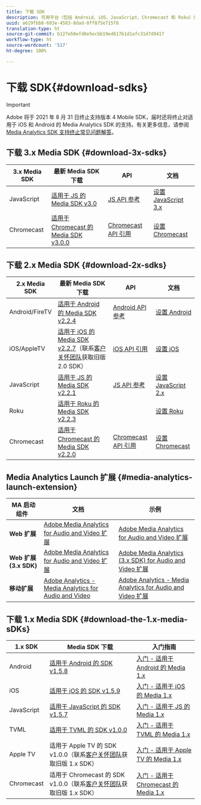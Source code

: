 ```yaml
---
title: 下载 SDK
description: 可用平台（包括 Android、iOS、JavaScript、Chromecast 和 Roku）的 SDK 下载链接。
uuid: a619fbb8-693e-4583-8dad-0ff875e715f8
translation-type: ht
source-git-commit: b127e50efd0e5ecbb19ed617b1d1afc31d7d9417
workflow-type: ht
source-wordcount: '517'
ht-degree: 100%

---
```



# 下载 SDK{#download-sdks}

>[!IMPORTANT]
>
>Adobe 将于 2021 年 8 月 31 日终止支持版本 4 Mobile SDK，届时还将终止对适用于 iOS 和 Android 的 Media Analytics SDK 的支持。有关更多信息，请参阅 [Media Analytics SDK 支持终止常见问题解答](/help/sdk-implement/end-of-support-faqs.md)。


## 下载 3.x Media SDK {#download-3x-sdks}

| 3.x Media SDK | 最新 Media SDK 下载 |  API   |  文档  |
| --- | --- | --- | --- |
| JavaScript | [适用于 JS 的 Media SDK v3.0](https://github.com/Adobe-Marketing-Cloud/media-sdks/releases/tag/js-v3.0.0) | [JS API 参考](https://adobe-marketing-cloud.github.io/media-sdks/reference/javascript_3x/index.html) | [设置 JavaScript 3.x](/help/sdk-implement/setup/setup-javascript/set-up-js-3.md) |
| Chromecast | [适用于 Chromecast 的 Media SDK v3.0.0](https://github.com/Adobe-Marketing-Cloud/media-sdks/releases/tag/chromecast-v3.0.0) | [Chromecast API 引用](https://adobe-marketing-cloud.github.io/media-sdks/reference/chromecast/) | [设置 Chromecast](/help/sdk-implement/setup/set-up-chromecast.md) |


## 下载 2.x Media SDK {#download-2x-sdks}

| 2.x Media SDK | 最新 Media SDK 下载 |  API   |  文档  |
| --- | --- | --- | --- |
| Android/FireTV | [适用于 Android 的 Media SDK v2.2.4](https://github.com/Adobe-Marketing-Cloud/media-sdks/releases/tag/android-v2.2.4) | [Android API 参考](https://adobe-marketing-cloud.github.io/media-sdks/reference/android/) | [设置 Android](/help/sdk-implement/setup/set-up-android.md) |
| iOS/AppleTV | [适用于 iOS 的 Media SDK v2.2.7](https://github.com/Adobe-Marketing-Cloud/media-sdks/releases/tag/ios-v2.2.7)（联系[客户关怀团队](https://helpx.adobe.com/cn/marketing-cloud/contact-support.html)获取旧版 2.0 SDK） | [iOS API 引用](https://adobe-marketing-cloud.github.io/media-sdks/reference/ios/) | [设置 iOS](/help/sdk-implement/setup/set-up-ios.md) |
| JavaScript | [适用于 JS 的 Media SDK v2.2.1](https://github.com/Adobe-Marketing-Cloud/media-sdks/releases/tag/js-v2.2.1) | [JS API 参考](https://adobe-marketing-cloud.github.io/media-sdks/reference/javascript/) | [设置 JavaScript 2.x](/help/sdk-implement/setup/setup-javascript/set-up-js-2.md) |
| Roku | [适用于 Roku 的 Media SDK v2.2.3](https://github.com/Adobe-Marketing-Cloud/media-sdks/releases/tag/roku-v2.2.3) |  | [设置 Roku](/help/sdk-implement/setup/set-up-roku.md) |
| Chromecast | [适用于 Chromecast 的 Media SDK v2.2.0](https://github.com/Adobe-Marketing-Cloud/media-sdks/releases/tag/chromecast-v2.2.0) | [Chromecast API 引用](https://adobe-marketing-cloud.github.io/media-sdks/reference/chromecast/) | [设置 Chromecast](/help/sdk-implement/setup/set-up-chromecast.md) |

## Media Analytics Launch 扩展 {#media-analytics-launch-extension}

| MA 启动组件   | 文档 | 示例 |
|---|---|---|
| **Web 扩展** | [Adobe Media Analytics for Audio and Video 扩展](https://docs.adobe.com/content/help/zh-Hans/launch/using/extensions-ref/adobe-extension/media-analytics-extension/overview.translate.html) | [Adobe Media Analytics for Audio and Video 扩展](https://github.com/Adobe-Marketing-Cloud/media-sdks/tree/master/samples/launch/js/2.x) |
| **Web 扩展 (3.x SDK)** | [Adobe Media Analytics for Audio and Video 扩展](https://docs.adobe.com/content/help/en/launch/using/extensions-ref/adobe-extension/media-analytics-3x-extension/overview.html) | [Adobe Media Analytics (3.x SDK) for Audio and Video 扩展](https://github.com/Adobe-Marketing-Cloud/media-sdks/tree/master/samples/launch/js/3.x) |
| **移动扩展** | [Adobe Analytics - Media Analytics for Audio and Video](https://aep-sdks.gitbook.io/docs/using-mobile-extensions/adobe-media-analytics) | [Adobe Analytics - Media Analytics for Audio and Video 扩展](https://github.com/Adobe-Marketing-Cloud/media-sdks/tree/master/samples/launch/mobile) |

## 下载 1.x Media SDK {#download-the-1.x-media-sDKs}

| 1.x SDK | Media SDK 下载 | 入门指南 |
| --- | --- | --- |
| Android | [适用于 Android 的 SDK v1.5.8](https://github.com/Adobe-Marketing-Cloud/video-heartbeat/releases/tag/android-v1.5.8) | [入门 - 适用于 Android 的 Media 1.x](setup/vhl-dev-guide-v15_android.pdf) |
| iOS | [适用于 iOS 的 SDK v1.5.9](https://github.com/Adobe-Marketing-Cloud/video-heartbeat/releases/tag/ios-v1.5.9) | [入门 - 适用于 iOS 的 Media 1.x](setup/vhl-dev-guide-v15_ios.pdf) |
| JavaScript | [适用于 JavaScript 的 SDK v1.5.7](https://github.com/Adobe-Marketing-Cloud/video-heartbeat/releases/tag/js-v1.5.7) | [入门 - 适用于 JS 的 Media 1.x](setup/vhl-dev-guide-v15_js.pdf) |
| TVML | [适用于 TVML 的 SDK v1.0.0](https://github.com/Adobe-Marketing-Cloud/video-heartbeat/releases/tag/tvml-v1.0.0) | [入门 - 适用于 TVML 的 Media 1.x](setup/vhl_tvml.pdf) |
| Apple TV | 适用于 Apple TV 的 SDK v1.0.0（联系[客户关怀团队](https://helpx.adobe.com/cn/marketing-cloud/contact-support.html)获取旧版 1.x SDK） | [入门 - 适用于 Apple TV 的 Media 1.x](setup/vhl-dev-guide-v1x_appletv.pdf) |
| Chromecast | 适用于 Chromecast 的 SDK v1.0.0（联系[客户关怀团队](https://helpx.adobe.com/cn/marketing-cloud/contact-support.html)获取旧版 1.x SDK） | [入门 - 适用于 Chromecast 的 Media 1.x](setup/chromecast_1.x_sdk.pdf) |
